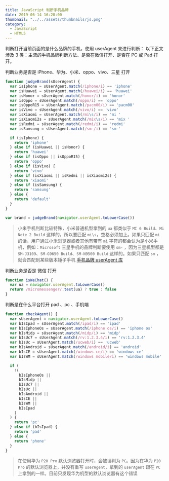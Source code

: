 ```yaml
---
title: JavaScript 判断手机品牌
date: 2019-06-14 16:20:00
thumbnail: "../../assets/thumbnails/js.png"
category:
  - JavaScript
  - HTML5
---
```


判断打开当前页面的是什么品牌的手机，使用 userAgent 来进行判断：
以下正文涉及 3 类：主流的手机品牌判断方法、是否在微信打开、是否在 PC 或 Pad 打开。

判断业务是否是 iPhone、华为、小米、oppo、vivo、三星 打开

```js
function judgeBrand(sUserAgent) {
  var isIphone = sUserAgent.match(/iphone/i) == 'iphone'
  var isHuawei = sUserAgent.match(/huawei/i) == 'huawei'
  var isHonor = sUserAgent.match(/honor/i) == 'honor'
  var isOppo = sUserAgent.match(/oppo/i) == 'oppo'
  var isOppoR15 = sUserAgent.match(/pacm00/i) == 'pacm00'
  var isVivo = sUserAgent.match(/vivo/i) == 'vivo'
  var isXiaomi = sUserAgent.match(/mi\s/i) == 'mi '
  var isXiaomi2s = sUserAgent.match(/mix\s/i) == 'mix '
  var isRedmi = sUserAgent.match(/redmi/i) == 'redmi'
  var isSamsung = sUserAgent.match(/sm-/i) == 'sm-'

  if (isIphone) {
    return 'iphone'
  } else if (isHuawei || isHonor) {
    return 'huawei'
  } else if (isOppo || isOppoR15) {
    return 'oppo'
  } else if (isVivo) {
    return 'vivo'
  } else if (isXiaomi || isRedmi || isXiaomi2s) {
    return 'xiaomi'
  } else if (isSamsung) {
    return 'samsung'
  } else {
    return 'default'
  }
}

var brand = judgeBrand(navigator.userAgent.toLowerCase())
```

> 小米手机判断比较特殊，小米普通机型拿到的 `ua` 都类似于 `MI 6 Build`、`Mi Note 2 Build` 这样的，所以要匹配 `mi\s`，空格必须加上。如果只匹配 `mi` 的话，用户通过小米浏览器或者其他有带有 `mi` 字符的都会认为是小米手机，例如：`Microsoft`
> 三星手机的品牌判断要使用 `sm-` ，因为三星机型都是 `SM-J3109`、`SM-G9650 Build`、`SM-N9500 Build` 这样的。如果只匹配 `sm` ，就会匹配到某些版本锤子手机
> [手机品牌 userAgent 库](http://www.fynas.com/ua)

判断业务是否是 微信 打开

```js
function isWeChat() {
  var ua = navigator.userAgent.toLowerCase()
  return /micromessenger/.test(ua) ? true : false
}
```

判断是在什么平台打开 pad 、pc 、手机端

```js
function checkAgent() {
  var sUserAgent = navigator.userAgent.toLowerCase()
  var bIsIpad = sUserAgent.match(/ipad/i) == 'ipad'
  var bIsIphoneOs = sUserAgent.match(/iphone os/i) == 'iphone os'
  var bIsMidp = sUserAgent.match(/midp/i) == 'midp'
  var bIsUc7 = sUserAgent.match(/rv:1.2.3.4/i) == 'rv:1.2.3.4'
  var bIsUc = sUserAgent.match(/ucweb/i) == 'ucweb'
  var bIsAndroid = sUserAgent.match(/android/i) == 'android'
  var bIsCE = sUserAgent.match(/windows ce/i) == 'windows ce'
  var bIsWM = sUserAgent.match(/windows mobile/i) == 'windows mobile'

  if (
    !(
      bIsIphoneOs ||
      bIsMidp ||
      bIsUc7 ||
      bIsUc ||
      bIsAndroid ||
      bIsCE ||
      bIsWM ||
      bIsIpad
    )
  ) {
    return 'pc'
  } else if (bIsIpad) {
    return 'pad'
  } else {
    return 'phone'
  }
}
```

> 在使用华为 `P20 Pro` 默认浏览器打开时，会被误判为 `PC`。因为在华为 `P20 Pro` 的默认浏览器上，并没有重写 `userAgent`，拿到的 `userAgent` 跟在 `PC` 上拿到的一样。目前只发现华为机型的默认浏览器有这个错误
